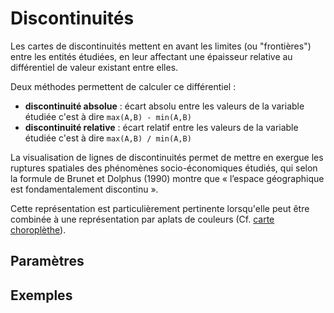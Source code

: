 # Discontinuités

Les cartes de discontinuités mettent en avant les limites (ou "frontières") entre les entités étudiées, en leur affectant une
épaisseur relative au différentiel de valeur existant entre elles.

Deux méthodes permettent de calculer ce différentiel :

- **discontinuité absolue** : écart absolu entre les valeurs de la variable étudiée c'est à dire `max(A,B) - min(A,B)`
- **discontinuité relative** : écart relatif entre les valeurs de la variable étudiée c'est à dire `max(A,B) / min(A,B)`

La visualisation de lignes de discontinuités permet de mettre en exergue les ruptures spatiales des phénomènes socio-économiques étudiés,
qui selon la formule de Brunet et Dolphus (1990) montre que « l’espace géographique est fondamentalement discontinu ».

Cette représentation est particulièrement pertinente lorsqu'elle peut être combinée à une représentation par aplats de couleurs (Cf. [carte choroplèthe](./choropleth)).

## Paramètres

## Exemples



